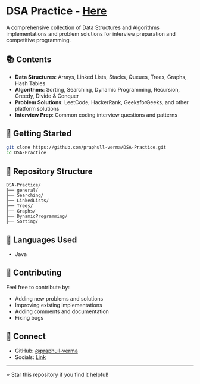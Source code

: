 # DSA Practice - [Here](https://github.com/praphull-verma/DSA-Practice)

A comprehensive collection of Data Structures and Algorithms implementations and problem solutions for interview preparation and competitive programming.

## 📚 Contents

- **Data Structures**: Arrays, Linked Lists, Stacks, Queues, Trees, Graphs, Hash Tables
- **Algorithms**: Sorting, Searching, Dynamic Programming, Recursion, Greedy, Divide & Conquer
- **Problem Solutions**: LeetCode, HackerRank, GeeksforGeeks, and other platform solutions
- **Interview Prep**: Common coding interview questions and patterns

## 🚀 Getting Started

```bash
git clone https://github.com/praphull-verma/DSA-Practice.git
cd DSA-Practice
```

## 📁 Repository Structure

```
DSA-Practice/
├── general/
├── Searching/
├── LinkedLists/
├── Trees/
├── Graphs/
├── DynamicProgramming/
├── Sorting/
```

## 🔧 Languages Used

- Java


## 🤝 Contributing

Feel free to contribute by:
- Adding new problems and solutions
- Improving existing implementations
- Adding comments and documentation
- Fixing bugs


## 🔗 Connect

- GitHub: [@praphull-verma](https://github.com/praphull-verma)
- Socials: [Link](https://linktr.ee/praphull_verma)

---

⭐ Star this repository if you find it helpful!
